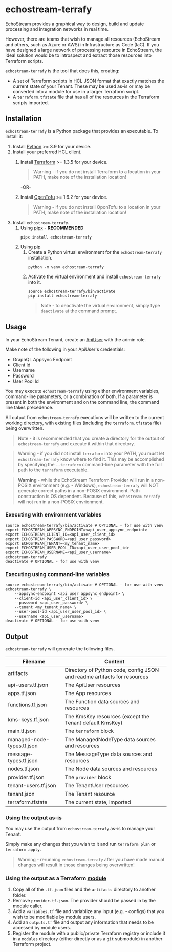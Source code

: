 # echostream-terrafy

EchoStream provides a graphical way to design, build and update processing and integration
networks in real time. 

However, there are teams that wish to manage all resources (EchoStream and others, such as 
Azure or AWS) in Infrastructure as Code (IaC). If you have designed a large network of 
processing resource in EchoStream, the ideal solution would be to introspect and extract
those resources into Terraform scripts.

`echostream-terrafy` is the tool that does this, creating:

- A set of Terraform scripts in HCL JSON format that exactly matches the current state
of your Tenant. These may be used as-is or may be converted into a module for use in
a larger Terraform script.
- A `terraform.tfstate` file that has all of the resources in the Terraform scripts imported.

## Installation
`echostream-terrafy` is a Python package that provides an executable. To install it:

1. Install [Python](https://www.python.org/downloads/) >= 3.9 for your device.
2. Install your preferred HCL client.
    1. Install [Terraform](https://developer.hashicorp.com/terraform/install) >= 1.3.5 for your device.
        > Warning - if you do not install Terraform to a location in your PATH, make note of the installation location!

        -OR-

    2. Install [OpenTofu](https://opentofu.org/docs/intro/install/) >= 1.6.2 for your device.
        > Warning - if you do not install OponTofu to a location in your PATH, make note of the installation location!
3. Install `echostream-terrafy`.
    1. Using [pipx](https://pipx.pypa.io/stable/) - **RECOMMENDED**
        ```shell
        pipx install echostream-terrafy
        ```
    2. Using [pip](https://pip.pypa.io/en/stable/)
        1. Create a Python virtual environment for the `echostream-terrafy` installation.
            ```shell
            python -m venv echostream-terrafy
            ```
        2. Activate the virtual environment and install `echostream-terrafy` into it.
            ```shell
            source echostream-terrafy/bin/activate
            pip install echostream-terrafy
            ```
            > Note - to deactivate the virtual environment, simply type `deactivate` at the command prompt.

## Usage

In your EchoStream Tenant, create an [ApiUser](https://docs.echo.stream/docs/api-users) with the admin role.

Make note of the following in your ApiUser's credentials:
- GraphQL Appsync Endpoint
- Client Id
- Username
- Password
- User Pool Id

You may execute `echostream-terrafy` using either environment variables, command-line parameters, or a combination of both. If a parameter is present in both the environment and on the command line, the command line takes precedence.

All output from `echostream-terrafy` executions will be written to the current working directory, with existing files (including the `terraform.tfstate` file) being overwritten.

> Note - it is recommended that you create a directory for the output of `echostream-terrafy` and execute it within that directory.

> Warning - if you did not install `terraform` into your PATH, you must let `echostream-terrafy` know where to find it. This may be accomplished by specifying the `--terraform` command-line parameter with the full path to the `terraform` executable.

> **Warning** - while the EchoStream Terraform Provider will run in a non-POSIX environment (e.g. - Windows), `echostream-terrafy` will NOT generate correct paths in a non-POSIX environment. Path construction is OS dependent. Because of this, `echostream-terrafy` will not run in a non-POSIX envrionment.

### Executing with environment variables
```shell
source echostream-terrafy/bin/activate # OPTIONAL - for use with venv
export ECHOSTREAM_APPSYNC_ENDPOINT=<api_user_appsync_endpoint>
export ECHOSTREAM_CLIENT_ID=<api_user_client_id>
export ECHOSTREAM_PASSWORD=<api_user_password>
export ECHOSTREAM_TENANT=<my_tenant_name>
export ECHOSTREAM_USER_POOL_ID=<api_user_user_pool_id>
export ECHOSTREAM_USERNAME=<api_user_username>
echostream-terrafy
deactivate # OPTIONAL - for use with venv
```

### Executing using command-line variables
```shell
source echostream-terrafy/bin/activate # OPTIONAL - for use with venv
echostream-terrafy \
    --appsync-endpoint <api_user_appsync_endpoint> \
    --client-id <api_user_client_id> \
    --password <api_user_password> \
    --tenant <my_tenant_name> \
    --user-pool-id <api_user_user_pool_id> \
    --username <api_user_username>
deactivate # OPTIONAL - for use with venv
```

## Output
`echostream-terrafy` will generate the following files.

| Filename | Content |
| --- | --- |
| artifacts | Directory of Python code, config JSON and readme artifacts for resources |
| api-users.tf.json | The ApiUser resources |
| apps.tf.json | The App resources |
| functions.tf.json | The Function data sources and resources |
| kms-keys.tf.json | The KmsKey resources (except the Tenant default KmsKey) |
| main.tf.json | The `terraform` block |
| managed-node-types.tf.json | The ManagedNodeType data sources and resources  |
| message-types.tf.json | The MessageType data sources and resources  |
| nodes.tf.json | The Node data sources and resources  |
| provider.tf.json | The `provider` block |
| tenant-users.tf.json | The TenantUser resources |
| tenant.json | The Tenant resource |
| terraform.tfstate | The current state, imported |

### Using the output as-is
You may use the output from `echostream-terrafy` as-is to manage your Tenant.

Simply make any changes that you wish to it and run `terraform plan` or `terraform apply`.

> Warning - rerunning `echostream-terrafy` after you have made manual changes will result in those changes being overwritten!

### Using the output as a Terraform [module](https://developer.hashicorp.com/terraform/language/modules)
1. Copy all of the `.tf.json` files and the `artifacts` directory to another folder.
2. Remove `provider.tf.json`. The provider should be passed in by the module caller.
3. Add a `variables.tf` file and variablize any input (e.g. - configs) that you wish to be modifiable by module users.
4. Add an `outputs.tf` file and output any information that needs to be accessed by module users.
5. Register the module with a public/private Terraform registry or include it in a `modules` directory (either directly or as a `git` submodule) in another Terraform project.
